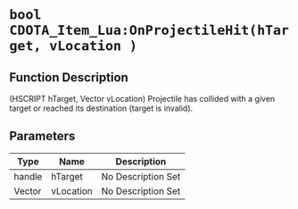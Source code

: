 # `bool CDOTA_Item_Lua:OnProjectileHit(hTarget, vLocation )`
## Function Description
(HSCRIPT hTarget, Vector vLocation) Projectile has collided with a given target or reached its destination (target is invalid).
## Parameters
Type|Name|Description
--|--|--
handle|hTarget|No Description Set
Vector|vLocation|No Description Set
